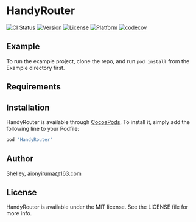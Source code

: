 # HandyRouter

[![CI Status](https://img.shields.io/travis/Shelley/HandyRouter.svg?style=flat)](https://travis-ci.org/Shelley/HandyRouter)
[![Version](https://img.shields.io/cocoapods/v/HandyRouter.svg?style=flat)](https://cocoapods.org/pods/HandyRouter)
[![License](https://img.shields.io/cocoapods/l/HandyRouter.svg?style=flat)](https://cocoapods.org/pods/HandyRouter)
[![Platform](https://img.shields.io/cocoapods/p/HandyRouter.svg?style=flat)](https://cocoapods.org/pods/HandyRouter)
[![codecov](https://codecov.io/gh/Leonard0803/TestRepo/graph/badge.svg?token=BE8TAS8DUY)](https://codecov.io/gh/Leonard0803/TestRepo)

## Example

To run the example project, clone the repo, and run `pod install` from the Example directory first.

## Requirements

## Installation

HandyRouter is available through [CocoaPods](https://cocoapods.org). To install
it, simply add the following line to your Podfile:

```ruby
pod 'HandyRouter'
```

## Author

Shelley, aionyiruma@163.com

## License

HandyRouter is available under the MIT license. See the LICENSE file for more info.
